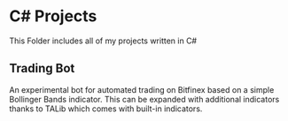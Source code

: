 # C# Projects
This Folder includes all of my projects written in C#

## Trading Bot
An experimental bot for automated trading on Bitfinex based on a simple Bollinger Bands indicator. This can be expanded with additional indicators thanks to TALib which comes with built-in indicators.
